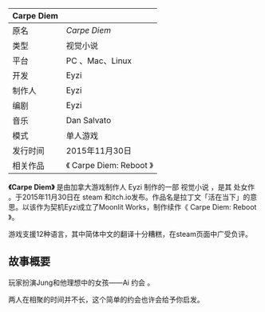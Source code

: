 |  Carpe Diem  ||
|---|---|
|原名  |  _Carpe Diem_  |
|类型  |  视觉小说   |
|平台  |  PC  、Mac、Linux   |
|开发  |  Eyzi   |
|制作人  |  Eyzi   |
|编剧  |  Eyzi   |
|音乐  |  Dan Salvato   |
|模式  |  单人游戏   |
|发行时间  |  2015年11月30日   |
|相关作品  |  《  Carpe Diem: Reboot  》   |
  
**《Carpe Diem》** 是由加拿大游戏制作人  Eyzi  制作的一部  视觉小说  ，是其  处女作  。于2015年11月30日在
steam  和itch.io发布。作品名是拉丁文「活在当下」的意思。以该作为契机Eyzi成立了Moonlit Works，制作续作《  Carpe
Diem: Reboot  》。

游戏支援12种语言，其中简体中文的翻译十分糟糕，在steam页面中广受负评。

##  故事概要

玩家扮演Jung和他理想中的女孩——Ai  约会  。

两人在相聚的时间并不长，这个简单的约会也许会给予你启发。